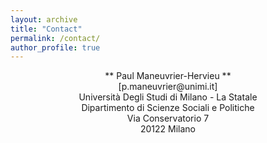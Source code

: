 ```yaml
---
layout: archive
title: "Contact"
permalink: /contact/
author_profile: true
---
```




<div align="center">** Paul Maneuvrier-Hervieu **
<br>[p.maneuvrier@unimi.it]</br>
Università Degli Studi di Milano - La Statale
<br>Dipartimento di Scienze Sociali e Politiche</br>
Via Conservatorio 7
<br>20122 Milano</br></div>

